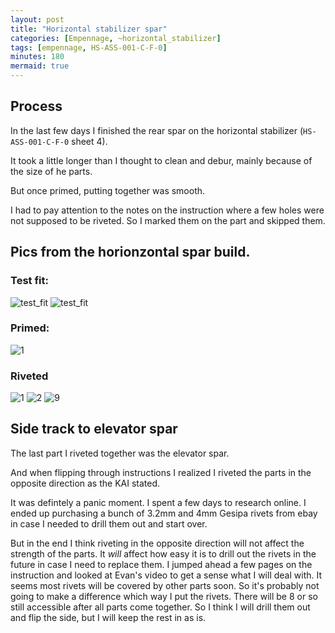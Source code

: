 ```yaml
---
layout: post
title: "Horizontal stabilizer spar"
categories: [Empennage, ~horizontal_stabilizer]
tags: [empennage, HS-ASS-001-C-F-0]
minutes: 180
mermaid: true
---
```


## Process

In the last few days I finished the rear spar on the horizontal stabilizer (`HS-ASS-001-C-F-0` sheet 4).

It took a little longer than I thought to clean and debur, mainly because of the size of he parts.

But once primed, putting together was smooth.

I had to pay attention to the notes on the instruction where a few holes were not supposed to be riveted. So I marked them on the part and skipped them.

## Pics from the horionzontal spar build.

### Test fit:

![test_fit](/assets/img/20231224/test_fit.jpg)
![test_fit](/assets/img/20231224/test_fit2.jpg)

### Primed:

![1](/assets/img/20231224/primed.jpg)

### Riveted

![1](/assets/img/20231224/riveted1.jpg)
![2](/assets/img/20231224/riveted2.jpg)
![9](/assets/img/20231224/riveted9.jpg)

## Side track to elevator spar

The last part I riveted together was the elevator spar.

And when flipping through instructions I realized I riveted the parts in the opposite direction as the KAI stated.

It was defintely a panic moment. I spent a few days to research online. I ended up purchasing a bunch of 3.2mm and 4mm Gesipa rivets from ebay in case I needed to drill them out and start over.

But in the end I think riveting in the opposite direction will not affect the strength of the parts. It _will_ affect how easy it is to drill out the rivets in the future in case I need to replace them. I jumped ahead a few pages on the instruction and looked at Evan's video to get a sense what I will deal with. It seems most rivets will be covered by other parts soon. So it's probably not going to make a difference which way I put the rivets. There will be 8 or so still accessible after all parts come together. So I think I will drill them out and flip the side, but I will keep the rest in as is.
